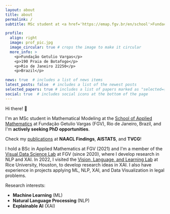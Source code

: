 ```yaml
---
layout: about
title: about
permalink: /
subtitle: MSc student at <a href='https://emap.fgv.br/en/school'>Fundação Getulio Vargas</a>, Brazil

profile:
  align: right
  image: prof_pic.jpg
  image_circular: true # crops the image to make it circular
  more_info: >
    <p>Fundação Getulio Vargas</p>
    <p>190 Praia de Botafogo</p>
    <p>Rio de Janeiro 22250</p>
    <p>Brazil</p>

news: true  # includes a list of news items
latest_posts: false  # includes a list of the newest posts
selected_papers: true # includes a list of papers marked as "selected={true}"
social: true  # includes social icons at the bottom of the page
---
```


Hi there! 👋

I'm an MSc student in Mathematical Modeling at the [School of Applied Mathematics](https://emap.fgv.br/en/school) at Fundação Getulio Vargas (FGV), Rio de Janeiro, Brazil, and I'm **actively seeking PhD opportunities**.

Check my [publications](https://lucasresck.github.io/publications/) at **NAACL Findings**, **AISTATS**, and **TVCG**!

I hold a BSc in Applied Mathematics at FGV (2021) and I'm a member of the [Visual Data Science Lab](http://visualdslab.com/) at FGV (since 2020), where I develop research in NLP and XAI. In 2022, I visited the [Vision, Language, and Learning Lab](https://vislang.ai/) at Rice University, Houston, to develop research ideas in XAI. I also have experience in projects applying ML, NLP, XAI, and Data Visualization in legal problems.

Research interests:
  - **Machine Learning** (ML)
  - **Natural Language Processing** (NLP)
  - **Explainable AI** (XAI)
